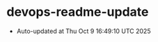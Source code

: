 # devops-readme-update
<!--START_SECTION:activity-->
- Auto-updated at Thu Oct  9 16:49:10 UTC 2025
<!--END_SECTION:activity-->

